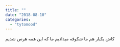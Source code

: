 ```yaml
---
title: ""
date: "2018-08-10"
categories: 
  - "tytomood"
---
```


کاش یکبار هم ما شکوفه میدادیم ما که این همه هرس شدیم
